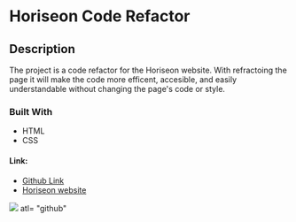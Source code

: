 # Horiseon Code Refactor 

<h2>Description</h2>

The project is a code refactor for the Horiseon website. With refractoing the page it will make the code more efficent, accesible, and easily understandable without changing the page's code or style. 

<h3> Built With </h3>

* HTML
* CSS

<h4> Link: </h4>

* [Github Link](https://github.com/channy3687/channy3687.Horiseo.git)
* [Horiseon website](https://channy3687.github.io/channy3687.Horiseo/)

<img src = "https://channy3687.github.io/channy3687.Horiseo/"/> atl= "github"
